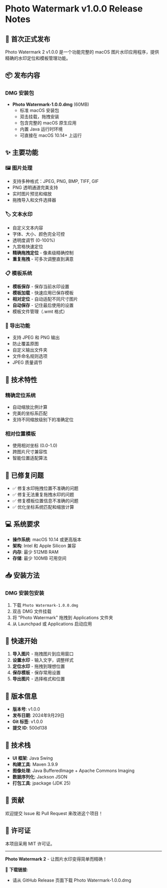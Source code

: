 # Photo Watermark v1.0.0 Release Notes

## 🎉 首次正式发布

Photo Watermark 2 v1.0.0 是一个功能完整的 macOS 图片水印应用程序，提供精确的水印定位和模板管理功能。

## 📦 发布内容

### DMG 安装包
- **Photo Watermark-1.0.0.dmg** (60MB)
  - 标准 macOS 安装包
  - 双击挂载，拖拽安装
  - 包含完整的 macOS 原生应用
  - 内置 Java 运行时环境
  - 可直接在 macOS 10.14+ 上运行

## ✨ 主要功能

### 🖼️ 图片处理
- 支持多种格式：JPEG, PNG, BMP, TIFF, GIF
- PNG 透明通道完美支持
- 实时图片预览和缩放
- 拖拽导入和文件选择器

### 🏷️ 文本水印
- 自定义文本内容
- 字体、大小、颜色完全可控
- 透明度调节 (0-100%)
- 九宫格快速定位
- **精确拖拽定位** - 像素级精确控制
- **重复拖拽** - 可多次调整直到满意

### 📋 模板系统
- **模板保存** - 保存当前水印设置
- **模板加载** - 快速应用已保存模板
- **相对定位** - 自动适配不同尺寸图片
- **自动保存** - 记住最后使用的设置
- 模板文件管理（.wmt 格式）

### 💾 导出功能
- 支持 JPEG 和 PNG 输出
- 防止覆盖原图
- 自定义输出文件夹
- 文件命名规则选项
- JPEG 质量调节

## 🔧 技术特性

### 精确定位系统
- 自动缩放比例计算
- 完美的坐标系匹配
- 支持不同缩放级别下的准确定位

### 相对位置模板
- 使用相对坐标 (0.0-1.0)
- 跨图片尺寸兼容性
- 智能位置适配算法

## 🐛 已修复问题

- ✅ 修复水印拖拽位置不准确的问题
- ✅ 修复无法重复拖拽水印的问题
- ✅ 修复模板位置信息不准确的问题
- ✅ 优化坐标系统匹配和缩放计算

## 💻 系统要求

- **操作系统**: macOS 10.14 或更高版本
- **架构**: Intel 和 Apple Silicon 兼容
- **内存**: 最少 512MB RAM
- **存储**: 最少 100MB 可用空间

## 📥 安装方法

### DMG 安装包安装
1. 下载 `Photo Watermark-1.0.0.dmg`
2. 双击 DMG 文件挂载
3. 将 "Photo Watermark" 拖拽到 Applications 文件夹
4. 从 Launchpad 或 Applications 启动应用

## 🚀 快速开始

1. **导入图片** - 拖拽图片到应用窗口
2. **设置水印** - 输入文字，调整样式
3. **定位水印** - 拖拽到理想位置
4. **保存模板** - 保存常用设置
5. **导出图片** - 选择格式和位置

## 🔄 版本信息

- **版本号**: v1.0.0
- **发布日期**: 2024年9月29日
- **Git 标签**: v1.0.0
- **提交 ID**: 500d138

## 📝 技术栈

- **UI 框架**: Java Swing
- **构建工具**: Maven 3.9.9
- **图像处理**: Java BufferedImage + Apache Commons Imaging
- **数据序列化**: Jackson JSON
- **打包工具**: jpackage (JDK 25)

## 🤝 贡献

欢迎提交 Issue 和 Pull Request 来改进这个项目！

## 📄 许可证

本项目采用 MIT 许可证。

---

**Photo Watermark 2** - 让图片水印变得简单而精确！

🔗 **下载链接**: 
- 请从 GitHub Release 页面下载 Photo Watermark-1.0.0.dmg